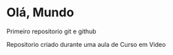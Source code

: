 # Olá, Mundo
 Primeiro repositorio git e github

Repositorio criado durante uma aula de Curso em Video